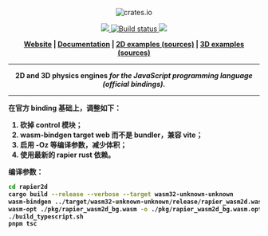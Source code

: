<p align="center">
  <img src="https://www.rapier.rs/img/rapier_logo_color_textpath_dark.svg" alt="crates.io">
</p>
<p align="center">
    <a href="https://discord.gg/vt9DJSW">
        <img src="https://img.shields.io/discord/507548572338880513.svg?logo=discord&colorB=7289DA">
    </a>
    <a href="https://travis-ci.org/dimforge/rapier">
        <img src="https://travis-ci.org/dimforge/rapier.svg?branch=master" alt="Build status">
    </a>
    <a href="https://opensource.org/licenses/Apache-2.0">
        <img src="https://img.shields.io/badge/License-Apache%202.0-blue.svg">
    </a>
</p>
<p align = "center">
    <strong>
        <a href="https://rapier.rs">Website</a> | <a href="https://rapier.rs/docs/">Documentation</a> |
        <a href="https://github.com/dimforge/rapier.js/tree/master/testbed2d/src/demos">2D examples (sources)</a> | 
        <a href="https://github.com/dimforge/rapier.js/tree/master/testbed3d/src/demos">3D examples (sources)</a>
</p>

---

<p align = "center">
<b>2D and 3D physics engines</b>
<i>for the JavaScript programming language (official bindings).</i>
</p>

---

在官方 binding 基础上，调整如下：

1. 砍掉 control 模块；
2. wasm-bindgen target web 而不是 bundler，兼容 vite；
3. 启用 -Oz 等编译参数，减少体积；
4. 使用最新的 rapier rust 依赖。

编译参数：

```bash
cd rapier2d
cargo build --release --verbose --target wasm32-unknown-unknown
wasm-bindgen ../target/wasm32-unknown-unknown/release/rapier_wasm2d.wasm --out-dir ./pkg --typescript --target web
wasm-opt ./pkg/rapier_wasm2d_bg.wasm -o ./pkg/rapier_wasm2d_bg.wasm.opt -Oz --dce
./build_typescript.sh
pnpm tsc
```
